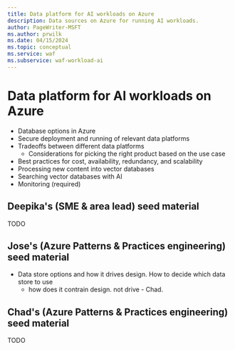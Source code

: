 ```yaml
---
title: Data platform for AI workloads on Azure
description: Data sources on Azure for running AI workloads.
author: PageWriter-MSFT
ms.author: prwilk
ms.date: 04/15/2024
ms.topic: conceptual
ms.service: waf
ms.subservice: waf-workload-ai
---
```


# Data platform for AI workloads on Azure


- Database options in Azure
- Secure deployment and running of relevant data platforms
- Tradeoffs between different data platforms
  - Considerations for picking the right product based on the use case
- Best practices for cost, availability, redundancy, and scalability
- Processing new content into vector databases
- Searching vector databases with AI
- Monitoring (required)

## Deepika's (SME & area lead) seed material

TODO

## Jose's (Azure Patterns & Practices engineering) seed material

  - Data store options and how it drives design. How to decide which data store to use
    - how does it contrain design. not drive - Chad.

## Chad's (Azure Patterns & Practices engineering) seed material

TODO


